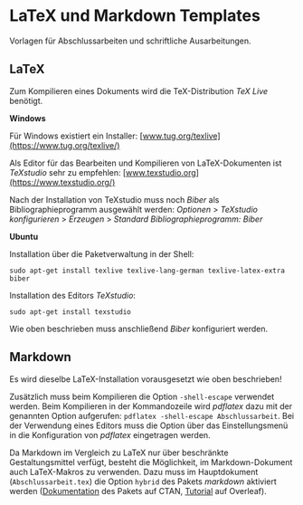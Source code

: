 # LaTeX und Markdown Templates

Vorlagen für Abschlussarbeiten und schriftliche Ausarbeitungen.

## LaTeX

Zum Kompilieren eines Dokuments wird die TeX-Distribution *TeX Live* benötigt.

**Windows**

Für Windows existiert ein Installer: [www.tug.org/texlive](https://www.tug.org/texlive/)

Als Editor für das Bearbeiten und Kompilieren von LaTeX-Dokumenten ist *TeXstudio* sehr zu empfehlen: [www.texstudio.org](https://www.texstudio.org/)

Nach der Installation von TeXstudio muss noch *Biber* als Bibliographieprogramm ausgewählt werden: *Optionen* > *TeXstudio konfigurieren* > *Erzeugen* > *Standard Bibliographieprogramm: Biber*

**Ubuntu**

Installation über die Paketverwaltung in der Shell:

    sudo apt-get install texlive texlive-lang-german texlive-latex-extra biber

Installation des Editors *TeXstudio*:

    sudo apt-get install texstudio

Wie oben beschrieben muss anschließend *Biber* konfiguriert werden.

## Markdown

Es wird dieselbe LaTeX-Installation vorausgesetzt wie oben beschrieben!

Zusätzlich muss beim Kompilieren die Option `-shell-escape` verwendet werden. Beim Kompilieren in der Kommandozeile wird *pdflatex* dazu mit der genannten Option aufgerufen: `pdflatex -shell-escape Abschlussarbeit`. Bei der Verwendung eines Editors muss die Option über das Einstellungsmenü in die Konfiguration von *pdflatex* eingetragen werden.

Da Markdown im Vergleich zu LaTeX nur über beschränkte Gestaltungsmittel verfügt, besteht die Möglichkeit, im Markdown-Dokument auch LaTeX-Makros zu verwenden. Dazu muss im Hauptdokument (`Abschlussarbeit.tex`) die Option `hybrid` des Pakets *markdown* aktiviert werden ([Dokumentation](https://www.ctan.org/pkg/markdown) des Pakets auf CTAN, [Tutorial](https://www.overleaf.com/learn/how-to/Writing_Markdown_in_LaTeX_Documents) auf Overleaf).
